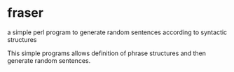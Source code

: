 # fraser
a simple perl program to generate random sentences according to syntactic structures

This simple programs allows definition of phrase structures and then generate random sentences.
